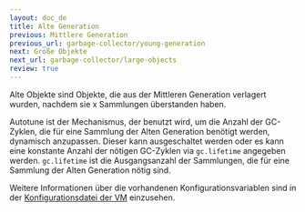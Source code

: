 ```yaml
---
layout: doc_de
title: Alte Generation
previous: Mittlere Generation
previous_url: garbage-collector/young-generation
next: Große Objekte
next_url: garbage-collector/large-objects
review: true
---
```


Alte Objekte sind Objekte, die aus der Mittleren Generation verlagert wurden,
nachdem sie x Sammlungen überstanden haben.

Autotune ist der Mechanismus, der benutzt wird, um die Anzahl der GC-Zyklen, die
für eine Sammlung der Alten Generation benötigt werden, dynamisch anzupassen.
Dieser kann ausgeschaltet werden oder es kann eine konstante Anzahl der nötigen
GC-Zyklen via `gc.lifetime` angegeben werden. `gc.lifetime` ist die
Ausgangsanzahl der Sammlungen, die für eine Sammlung der Alten Generation nötig
sind.

Weitere Informationen über die vorhandenen Konfigurationsvariablen sind in der
[Konfigurationsdatei der
VM](https://github.com/rubinius/rubinius/blob/master/vm/configuration.hpp)
einzusehen.
